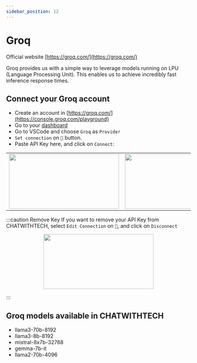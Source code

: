 ```yaml
---
sidebar_position: 12
---
```

# Groq
Official website [https://groq.com/](https://groq.com/)

Groq provides us with a simple way to leverage models running on LPU (Language Processing Unit). This enables us to achieve incredibly fast inference response times.

## Connect your Groq account
- Create an account in [https://groq.com/](https://console.groq.com/playground)
- Go to your [dashboard](https://console.groq.com/keys)
- Go to VSCode and choose `Groq` as `Provider`
- `Set connection` on `🔑` button.
- Paste API Key here, and click on `Connect`:
  
<table>
  <tr>
    <td align="center">
      <img width="300" height="150" src="https://github.com/davila7/code-gpt-docs/assets/37567214/3bbb8916-be79-49da-9c2c-ac0a7dcd9803" />
      </td>
    <td align="center">
      <img width="300" height="150" src="https://github.com/davila7/code-gpt-docs/assets/37567214/7b78c111-33dd-4547-8548-4fa019e68f18" />
    </td>
  </tr>
</table>


:::caution Remove Key
If you want to remove your API Key from CHATWITHTECH, select `Edit Connection` on `🔑`, and click on `Disconnect`

<p align="center">
      <img width="300" height="150" src="https://github.com/davila7/code-gpt-docs/assets/37567214/32f41aad-f091-4915-8ef3-6d9d3cdfa7cd" />
</p>

:::

## Groq models available in CHATWITHTECH
- llama3-70b-8192
- llama3-8b-8192
- mixtral-8x7b-32768
- gemma-7b-it
- llama2-70b-4096
